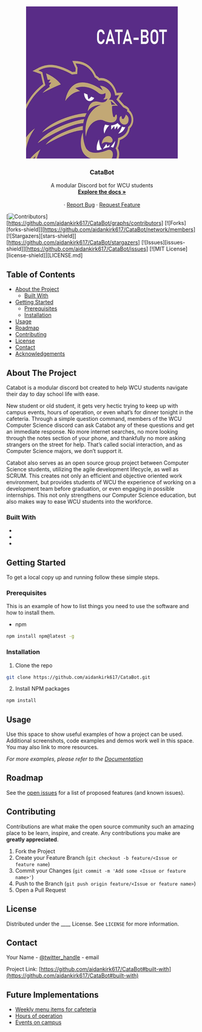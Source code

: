 

<!-- PROJECT LOGO -->
<br />
<p align="center">
    <!-- <a href="https://github.com/aidankirk617/CataBot"> -->
    <img src="images/logo1.jpg" alt="Logo" width="400" height="400">
  </a>

  <h3 align="center">CataBot</h3>

  <p align="center">
    A modular Discord bot for WCU students
    <br />
    <a href="https://github.com/aidankirk617/CataBot"><strong>Explore the docs »</strong></a>
    <br />
    <br />
    <!-- Commented out until we have a live demo -->
    <!--<a href="https://github.com/github_username/repo">View Demo</a> -->
    ·
    <a href="https://github.com/aidankirk617/CataBot/issues">Report Bug</a>
    ·
    <a href="https://github.com/aidankirk617/CataBot/issues">Request Feature</a>
  </p>
</p>

<!-- PROJECT SHIELDS -->
<!--
*** I'm using markdown "reference style" links for readability.
*** Reference links are enclosed in brackets [ ] instead of parentheses ( ).
*** See the bottom of this document for the declaration of the reference variables
*** for contributors-url, forks-url, etc. This is an optional, concise syntax you may use.
*** https://www.markdownguide.org/basic-syntax/#reference-style-links
-->
[![Contributors][contributors-shield]][https://github.com/aidankirk617/CataBot/graphs/contributors]
[![Forks][forks-shield]][https://github.com/aidankirk617/CataBot/network/members]
[![Stargazers][stars-shield]][https://github.com/aidankirk617/CataBot/stargazers]
[![Issues][issues-shield]][https://github.com/aidankirk617/CataBot/issues]
[![MIT License][license-shield]][LICENSE.md] 


<!-- TABLE OF CONTENTS -->
## Table of Contents

* [About the Project](#about-the-project)
  * [Built With](#built-with)
* [Getting Started](#getting-started)
  * [Prerequisites](#prerequisites)
  * [Installation](#installation)
* [Usage](#usage)
* [Roadmap](#roadmap)
* [Contributing](#contributing)
* [License](#license)
* [Contact](#contact)
* [Acknowledgements](#acknowledgements)



<!-- ABOUT THE PROJECT -->
## About The Project

<!--[![Produc Name Screen Shot][product-screenshot]](https://example.com) -->

Catabot is a modular discord bot created to help WCU students navigate their day to day school life with ease.

New student or old student, it gets very hectic trying to keep up with campus events,
hours of operation, or even what’s for dinner tonight in the cafeteria. Through a
simple question command, members of the WCU Computer Science discord can ask Catabot
any of these questions and get an immediate response. No more internet searches, no
more looking through the notes section of your phone, and thankfully no more asking 
strangers on the street for help. That’s called social interaction, and as Computer Science majors,
we don’t support it.

Catabot also serves as an open source group project between Computer Science 
students, utilizing the agile development lifecycle, as well as SCRUM. This
creates not only an efficient and objective oriented work environment, but
provides students of WCU the experience of working on a development team before
graduation, or even engaging in possible internships. This not only strengthens
our Computer Science education, but also makes way to ease WCU students into the workforce.

### Built With

* []()
* []()
* []()



<!-- GETTING STARTED -->
## Getting Started

To get a local copy up and running follow these simple steps.

### Prerequisites

This is an example of how to list things you need to use the software and how to install them.
* npm
```sh
npm install npm@latest -g
```

### Installation

1. Clone the repo
```sh
git clone https://github.com/aidankirk617/CataBot.git
```
2. Install NPM packages
```sh
npm install
```

<!-- USAGE EXAMPLES -->
## Usage

Use this space to show useful examples of how a project can be used. Additional screenshots, code examples and demos work well in this space. You may also link to more resources.

_For more examples, please refer to the [Documentation](https://example.com)_



<!-- ROADMAP -->
## Roadmap

See the [open issues](https://github.com/aidankirk617/CataBot/issues) for a 
list of proposed features (and known issues).



<!-- CONTRIBUTING -->
## Contributing

Contributions are what make the open source community such an amazing place to be learn, inspire, and create. Any contributions you make are **greatly appreciated**.

1. Fork the Project
2. Create your Feature Branch (`git checkout -b feature/<Issue or feature name`)
3. Commit your Changes (`git commit -m 'Add some <Issue or feature name>'`)
4. Push to the Branch (`git push origin feature/<Issue or feature name>`)
5. Open a Pull Request



<!-- LICENSE -->
## License

Distributed under the ____ License. See `LICENSE` for more information.



<!-- CONTACT -->
## Contact

Your Name - [@twitter_handle](https://twitter.com/twitter_handle) - email

Project Link: [https://github.com/aidankirk617/CataBot#built-with](https://github.com/aidankirk617/CataBot#built-with)



<!-- ACKNOWLEDGEMENTS -->
## Future Implementations

* [Weekly menu items for cafeteria](https://www.youtube.com/watch?v=C1AauAyQ_wg)
* [Hours of operation](https://www.youtube.com/watch?v=C1AauAyQ_wg)
* [Events on campus](https://www.youtube.com/watch?v=C1AauAyQ_wg)


<!-- MARKDOWN LINKS & IMAGES -->
<!-- https://www.markdownguide.org/basic-syntax/#reference-style-links -->
[contributors-shield]: https://img.shields.io/github/contributors/othneildrew/Best-README-Template.svg?style=flat-square
[product-screenshot]: images/logo2.jpg
